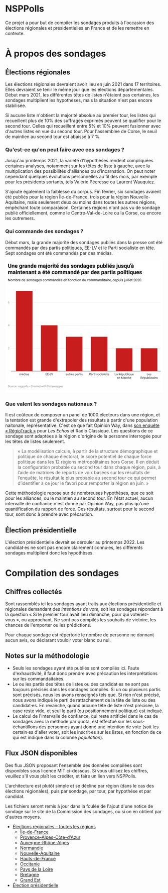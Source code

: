 # NSPPolls

Ce projet a pour but de compiler les sondages produits à l'occasion des élections régionales et présidentielles en France et de les remettre en contexte. 

# À propos des sondages

## Élections régionales

Les élections régionales devraient avoir lieu en juin 2021 dans 17 territoires. Elles devraient se tenir le même jour que les élections départementales. Début mars 2021, les différentes têtes de listes n'étaient pas certaines, les sondages multiplient les hypothèses, mais la situation n'est pas encore stabilisée.

Si aucune liste n'obtient la majorité absolue au premier tour, les listes qui recueillent plus de 10% des suffrages exprimés peuvent se qualifier pour le second tour. Celles qui recueillent entre 5% et 10% peuvent fusionner avec d'autres listes en vue du second tour. Pour l'assemblée de Corse, le seuil de maintien au second tour est abaissé à 7 %.

### Qu'est-ce qu'on peut faire avec ces sondages ?

Jusqu'au printemps 2021, la variété d'hypothèses rendent compliquées certaines analyses, notamment sur les têtes de liste à gauche, avec la multiplication des possibilités d'alliances ou d'incarnation. On peut noter cependant quelques évolutions personnelles au fil des mois, par exemple pour les présidents sortants, tels Valérie Pécresse ou Laurent Wauquiez.

S'ajoute également la faiblesse du corpus. Fin février, six sondages avaient été publiés pour la région Île-de-France, trois pour la région Nouvelle-Aquitaine, mais seulement deux ou moins dans toutes les autres régions, empêchant toute comparaison. Certaines régions n'ont pas vu de sondage publié officiellement, comme le Centre-Val-de-Loire ou la Corse, ou encore les outremers.

### Qui commande des sondages ?

Début mars, la grande majorité des sondages publiés dans la presse ont été commandés par des partis politiques, EE-LV et le Parti socialiste en tête. Sept sondages ont été commandés par des médias.

![Graphique](./charts/chart.png)

### Que valent les sondages nationaux ?

Il est coûteux de composer un panel de 1000 électeurs dans une région, et la tentation est grande d'extrapoler des résultats à partir d'une population naitonale, représentative. C'est ce que fait Opinion Way, dans [son enquête « RégioTrack »](https://www.opinion-way.com/fr/sondage-d-opinion/regiotrack2021.html) pour _Les Echos_ et Radio Classique. Les questions de ce sondage sont adaptées à la région d'origine de la personne interrogée pour les têtes de listes seulement. 

> « La modélisation calcule, à partir de la structure démographique et politique de chaque électorat, le score potentiel
de chaque force politique dans les 12 régions métropolitaines hors Corse. Il en déduit la configuration probable du second tour dans chaque région, puis, à l’aide de matrices de reports de voix basées sur les résultats de l’enquête, le résultat le plus probable au second tour ce qui permet d’identifier à ce jour le favori pour remporter la région en juin. »

Cette méthodologie repose sur de nombreuses hypothèses, que ce soit pour les alliances, ou le maintien au second tour. En l'état actuel, aucun intervalle de confiance n'est donné par Opinion Way, pas plus qu'une quantification du rapport de force. Ces résultats, surtout pour le second tour, sont donc à prendre avec précaution.

## Élection présidentielle

L'élection présidentielle devrait se dérouler au printemps 2022. Les candidat·es ne sont pas encore clairement connu·es, les différents sondages multiplient donc les hypothèses.

# Compilation des sondages

## Chiffres collectés

Sont rassemblés ici les sondages ayant traits aux élections présidentielle et régionales demandant des *intentions de vote*, soit les sondages répondant à la question « Si le premier tour avait lieu dimanche, pour qui voteriez-vous », ou approchant. Ne sont pas compilés les souhaits de victoire, les chances de l'emporter ou les prédictions. 

Pour chaque sondage est répertorié le nombre de personne ne donnant aucun avis, ou déclarant vouloir voter blanc ou nul. 

## Notes sur la méthodologie

* Seuls les sondages ayant été publiés sont compilés ici. Faute d'exhaustivité, il faut donc prendre avec précaution les interprétations sur les commandaitaires. 
* Le ou les partis des têtes de listes ou des candidat·es ne sont pas toujours précisés dans les sondages compilés. Si un ou plusieurs partis sont précisés, nous les avons renseignés tels que. Si rien n'est précisé, nous avons indiqué le parti de rattachement de la tête de liste ou des candidat·es. En revanche, quand aucune tête de liste n'est précisée, la case reste vide, et seul le parti (ou positionnement politique) est indiqué.
* Le calcul de l'intervalle de confiance, qui reste artificiel dans le cas de sondages avec la méthode par quota, est effectué sur les sous-échantillons des personnes ayant donné une intention de vote (soit les certain·es d'aller voter, soit les inscrit·es sur les listes, en fonction de ce qui est indiqué dans la colonne *population*).

## Flux JSON disponibles

Des flux JSON proposant l'ensemble des données compilées sont disponibles sous licence MIT ci-dessous. Si vous utilisez les chiffres, veuillez s'il vous plaît les créditer, et faire un lien vers NSPPolls.

L'architecture est plutôt simple et se décline par région (dans le cas des élections régionales), puis par sondage, par tour, par hypothèse et par candidat.

Les fichiers seront remis à jour dans la foulée de l'ajout d'une notice de sondage sur le site de la Commission des sondages, ou si on en obtient par d'autres moyens.

* [Élections régionales – toutes les régions](./regionales.json)
  * [Île-de-France](./regionales_IDF.json)
  * [Provence-Alpes-Côte-d'Azur](./regionales_PACA.json)
  * [Auvergne-Rhône-Alpes](./regionales_ARA.json)
  * [Normandie](./regionales_N.json)
  * [Nouvelle-Aquitaine](./regionales_NA.json)
  * [Hauts-de-France](./regionales_HDF.json)
  * [Occitanie](./regionales_OCC.json)
  * [Pays de la Loire](./regionales_PDL.json)
  * [Bretagne](./regionales_B.json)
  * [Grand Est](./regionales_GE.json)
* [Élection présidentielle](./presidentielle.json)


